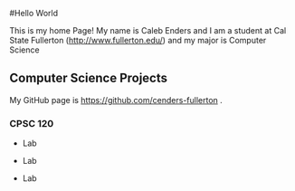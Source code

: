 #Hello World

This is my home Page! My name is Caleb Enders and I am a student at Cal State Fullerton (http://www.fullerton.edu/) and my major is Computer Science

## Computer Science Projects

My GitHub page is https://github.com/cenders-fullerton .

### CPSC 120

* Lab 


* Lab 


* Lab 